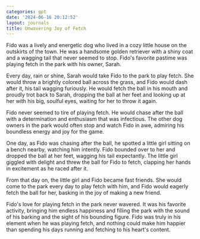 ```yaml
---
categories: gpt
date: '2024-06-16 20:12:52'
layout: journals
title: Unwavering Joy of Fetch
---
```

Fido was a lively and energetic dog who lived in a cozy little house on the outskirts of the town. He was a handsome golden retriever with a shiny coat and a wagging tail that never seemed to stop. Fido's favorite pastime was playing fetch in the park with his owner, Sarah.

Every day, rain or shine, Sarah would take Fido to the park to play fetch. She would throw a brightly colored ball across the grass, and Fido would dash after it, his tail wagging furiously. He would fetch the ball in his mouth and proudly trot back to Sarah, dropping the ball at her feet and looking up at her with his big, soulful eyes, waiting for her to throw it again.

Fido never seemed to tire of playing fetch. He would chase after the ball with a determination and enthusiasm that was infectious. The other dog owners in the park would often stop and watch Fido in awe, admiring his boundless energy and joy for the game.

One day, as Fido was chasing after the ball, he spotted a little girl sitting on a bench nearby, watching him intently. Fido bounded over to her and dropped the ball at her feet, wagging his tail expectantly. The little girl giggled with delight and threw the ball for Fido to fetch, clapping her hands in excitement as he raced after it.

From that day on, the little girl and Fido became fast friends. She would come to the park every day to play fetch with him, and Fido would eagerly fetch the ball for her, basking in the joy of making a new friend.

Fido's love for playing fetch in the park never wavered. It was his favorite activity, bringing him endless happiness and filling the park with the sound of his barking and the sight of his bounding figure. Fido was truly in his element when he was playing fetch, and nothing could make him happier than spending his days running and fetching to his heart's content.